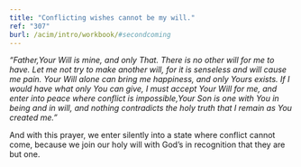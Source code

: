 ```yaml
---
title: "Conflicting wishes cannot be my will."
ref: "307"
burl: /acim/intro/workbook/#secondcoming
---
```


*“Father,Your Will is mine, and only That. There is no other will for me
to have. Let me not try to make another will, for it is senseless and
will cause me pain. Your Will alone can bring me happiness, and only
Yours exists. If I would have what only You can give, I must accept Your
Will for me, and enter into peace where conflict is impossible,Your Son
is one with You in being and in will, and nothing contradicts the holy
truth that I remain as You created me.”*

And with this prayer, we enter silently into a state where conflict
cannot come, because we join our holy will with God’s in recognition
that they are but one.

